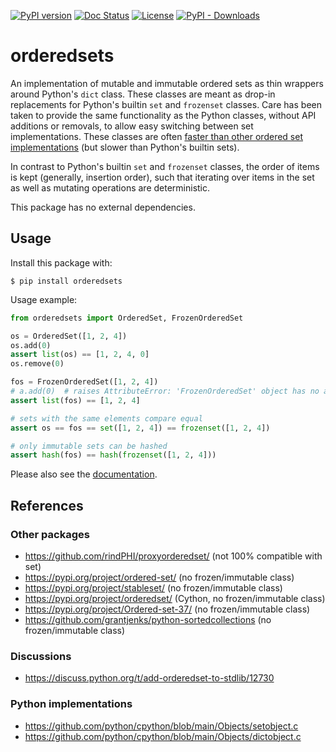 [![PyPI version](https://badge.fury.io/py/orderedsets.svg)](https://badge.fury.io/py/orderedsets)
[![Doc Status](https://img.shields.io/github/actions/workflow/status/matthiasdiener/orderedsets/doc.yaml?label=docs)](https://matthiasdiener.github.io/orderedsets)
[![License](https://img.shields.io/pypi/l/orderedsets)](https://github.com/matthiasdiener/orderedsets/blob/main/LICENSE)
[![PyPI - Downloads](https://img.shields.io/pypi/dm/orderedsets)](https://badge.fury.io/py/orderedsets)

# orderedsets

An implementation of mutable and immutable ordered sets as thin wrappers around
Python's `dict` class.
These classes are meant as drop-in replacements for Python's builtin `set` and
`frozenset` classes. Care has been taken to provide the same functionality as the Python classes,
without API additions or removals, to allow easy switching between set implementations. These classes are often
[faster than other ordered set implementations](https://matthiasdiener.github.io/orderedsets/speed.html)
(but slower than Python's builtin sets).

In contrast to Python's builtin `set` and `frozenset` classes, the order of
items is kept (generally, insertion order), such that iterating over items in
the set as well as mutating operations are deterministic.

This package has no external dependencies.


## Usage

Install this package with:
```
$ pip install orderedsets
```

Usage example:
```python
from orderedsets import OrderedSet, FrozenOrderedSet

os = OrderedSet([1, 2, 4])
os.add(0)
assert list(os) == [1, 2, 4, 0]
os.remove(0)

fos = FrozenOrderedSet([1, 2, 4])
# a.add(0)  # raises AttributeError: 'FrozenOrderedSet' object has no attribute 'add'
assert list(fos) == [1, 2, 4]

# sets with the same elements compare equal
assert os == fos == set([1, 2, 4]) == frozenset([1, 2, 4])

# only immutable sets can be hashed
assert hash(fos) == hash(frozenset([1, 2, 4]))
```

Please also see the [documentation](https://matthiasdiener.github.io/orderedsets).


## References

### Other packages

- https://github.com/rindPHI/proxyorderedset/ (not 100% compatible with set)
- https://pypi.org/project/ordered-set/ (no frozen/immutable class)
- https://pypi.org/project/stableset/ (no frozen/immutable class)
- https://pypi.org/project/orderedset/ (Cython, no frozen/immutable class)
- https://pypi.org/project/Ordered-set-37/ (no frozen/immutable class)
- https://github.com/grantjenks/python-sortedcollections (no frozen/immutable class)

### Discussions

- https://discuss.python.org/t/add-orderedset-to-stdlib/12730

### Python implementations

- https://github.com/python/cpython/blob/main/Objects/setobject.c
- https://github.com/python/cpython/blob/main/Objects/dictobject.c
